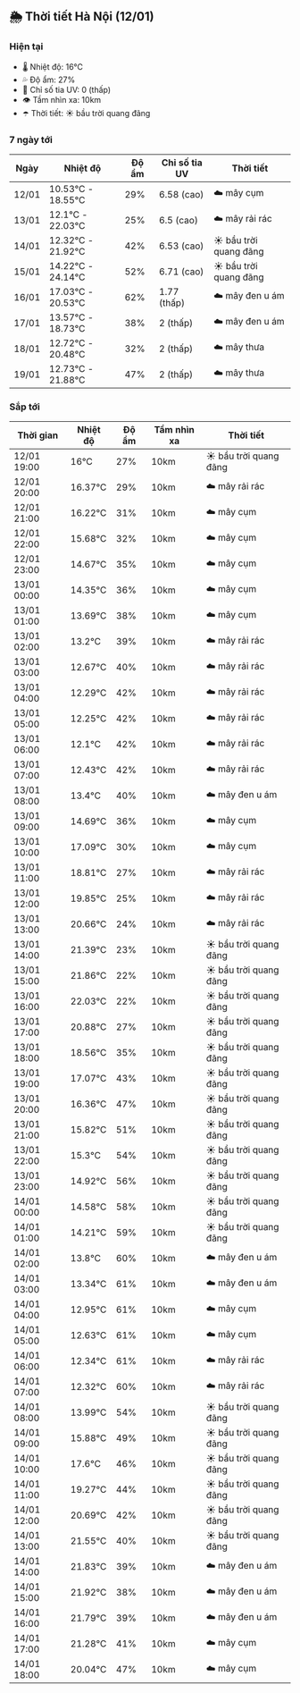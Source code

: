 ## 🌦️ Thời tiết Hà Nội (12/01)

### Hiện tại

- 🌡️ Nhiệt độ: 16℃
- 💦 Độ ẩm: 27%
- 🌟 Chỉ số tia UV: 0 (thấp)
- 👁️ Tầm nhìn xa: 10km
- ☂️ Thời tiết: ☀️ bầu trời quang đãng

### 7 ngày tới

| Ngày | Nhiệt độ | Độ ẩm | Chỉ số tia UV | Thời tiết |
| --- | --- | --- | --- | --- |
| 12/01 | 10.53℃ - 18.55℃ | 29% | 6.58 (cao) | ☁️ mây cụm |
| 13/01 | 12.1℃ - 22.03℃ | 25% | 6.5 (cao) | ☁️ mây rải rác |
| 14/01 | 12.32℃ - 21.92℃ | 42% | 6.53 (cao) | ☀️ bầu trời quang đãng |
| 15/01 | 14.22℃ - 24.14℃ | 52% | 6.71 (cao) | ☀️ bầu trời quang đãng |
| 16/01 | 17.03℃ - 20.53℃ | 62% | 1.77 (thấp) | ☁️ mây đen u ám |
| 17/01 | 13.57℃ - 18.73℃ | 38% | 2 (thấp) | ☁️ mây đen u ám |
| 18/01 | 12.72℃ - 20.48℃ | 32% | 2 (thấp) | ☁️ mây thưa |
| 19/01 | 12.73℃ - 21.88℃ | 47% | 2 (thấp) | ☁️ mây thưa |

### Sắp tới

| Thời gian | Nhiệt độ | Độ ẩm | Tầm nhìn xa | Thời tiết |
| --- | --- | --- | --- | --- |
| 12/01 19:00 | 16℃ | 27% | 10km | ☀️ bầu trời quang đãng |
| 12/01 20:00 | 16.37℃ | 29% | 10km | ☁️ mây rải rác |
| 12/01 21:00 | 16.22℃ | 31% | 10km | ☁️ mây cụm |
| 12/01 22:00 | 15.68℃ | 32% | 10km | ☁️ mây cụm |
| 12/01 23:00 | 14.67℃ | 35% | 10km | ☁️ mây cụm |
| 13/01 00:00 | 14.35℃ | 36% | 10km | ☁️ mây cụm |
| 13/01 01:00 | 13.69℃ | 38% | 10km | ☁️ mây cụm |
| 13/01 02:00 | 13.2℃ | 39% | 10km | ☁️ mây rải rác |
| 13/01 03:00 | 12.67℃ | 40% | 10km | ☁️ mây rải rác |
| 13/01 04:00 | 12.29℃ | 42% | 10km | ☁️ mây rải rác |
| 13/01 05:00 | 12.25℃ | 42% | 10km | ☁️ mây rải rác |
| 13/01 06:00 | 12.1℃ | 42% | 10km | ☁️ mây rải rác |
| 13/01 07:00 | 12.43℃ | 42% | 10km | ☁️ mây rải rác |
| 13/01 08:00 | 13.4℃ | 40% | 10km | ☁️ mây đen u ám |
| 13/01 09:00 | 14.69℃ | 36% | 10km | ☁️ mây cụm |
| 13/01 10:00 | 17.09℃ | 30% | 10km | ☁️ mây cụm |
| 13/01 11:00 | 18.81℃ | 27% | 10km | ☁️ mây rải rác |
| 13/01 12:00 | 19.85℃ | 25% | 10km | ☁️ mây rải rác |
| 13/01 13:00 | 20.66℃ | 24% | 10km | ☁️ mây rải rác |
| 13/01 14:00 | 21.39℃ | 23% | 10km | ☀️ bầu trời quang đãng |
| 13/01 15:00 | 21.86℃ | 22% | 10km | ☀️ bầu trời quang đãng |
| 13/01 16:00 | 22.03℃ | 22% | 10km | ☀️ bầu trời quang đãng |
| 13/01 17:00 | 20.88℃ | 27% | 10km | ☀️ bầu trời quang đãng |
| 13/01 18:00 | 18.56℃ | 35% | 10km | ☀️ bầu trời quang đãng |
| 13/01 19:00 | 17.07℃ | 43% | 10km | ☀️ bầu trời quang đãng |
| 13/01 20:00 | 16.36℃ | 47% | 10km | ☀️ bầu trời quang đãng |
| 13/01 21:00 | 15.82℃ | 51% | 10km | ☀️ bầu trời quang đãng |
| 13/01 22:00 | 15.3℃ | 54% | 10km | ☀️ bầu trời quang đãng |
| 13/01 23:00 | 14.92℃ | 56% | 10km | ☀️ bầu trời quang đãng |
| 14/01 00:00 | 14.58℃ | 58% | 10km | ☀️ bầu trời quang đãng |
| 14/01 01:00 | 14.21℃ | 59% | 10km | ☀️ bầu trời quang đãng |
| 14/01 02:00 | 13.8℃ | 60% | 10km | ☁️ mây đen u ám |
| 14/01 03:00 | 13.34℃ | 61% | 10km | ☁️ mây đen u ám |
| 14/01 04:00 | 12.95℃ | 61% | 10km | ☁️ mây cụm |
| 14/01 05:00 | 12.63℃ | 61% | 10km | ☁️ mây cụm |
| 14/01 06:00 | 12.34℃ | 61% | 10km | ☁️ mây rải rác |
| 14/01 07:00 | 12.32℃ | 60% | 10km | ☁️ mây rải rác |
| 14/01 08:00 | 13.99℃ | 54% | 10km | ☀️ bầu trời quang đãng |
| 14/01 09:00 | 15.88℃ | 49% | 10km | ☀️ bầu trời quang đãng |
| 14/01 10:00 | 17.6℃ | 46% | 10km | ☀️ bầu trời quang đãng |
| 14/01 11:00 | 19.27℃ | 44% | 10km | ☀️ bầu trời quang đãng |
| 14/01 12:00 | 20.69℃ | 42% | 10km | ☀️ bầu trời quang đãng |
| 14/01 13:00 | 21.55℃ | 40% | 10km | ☀️ bầu trời quang đãng |
| 14/01 14:00 | 21.83℃ | 39% | 10km | ☁️ mây đen u ám |
| 14/01 15:00 | 21.92℃ | 38% | 10km | ☁️ mây đen u ám |
| 14/01 16:00 | 21.79℃ | 39% | 10km | ☁️ mây đen u ám |
| 14/01 17:00 | 21.28℃ | 41% | 10km | ☁️ mây cụm |
| 14/01 18:00 | 20.04℃ | 47% | 10km | ☁️ mây cụm |
